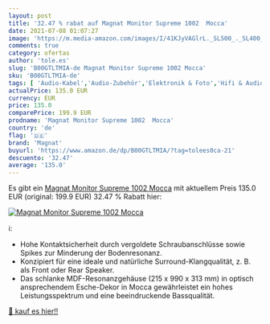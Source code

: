 ```yaml
---
layout: post
title: '32.47 % rabat auf Magnat Monitor Supreme 1002  Mocca'
date: 2021-07-08 01:07:27
image: 'https://m.media-amazon.com/images/I/41KJyVAGlrL._SL500_._SL400_.jpg'
comments: true
category: ofertas
author: 'tole.es'
slug: 'B00GTLTMIA-de Magnat Monitor Supreme 1002 Mocca'
sku: 'B00GTLTMIA-de'
tags: [ 'Audio-Kabel','Audio-Zubehör','Elektronik & Foto','Hifi & Audio','Subwooferkabel','magnat', ]
actualPrice: 135.0 EUR
currency: EUR
price: 135.0
comparePrice: 199.9 EUR
prodname: 'Magnat Monitor Supreme 1002  Mocca'
country: 'de'
flag: '🇩🇪'
brand: 'Magnat'
buyurl: 'https://www.amazon.de/dp/B00GTLTMIA/?tag=tolees0ca-21'
descuento: '32.47'
average: '135.0'
---
```


Es gibt ein [Magnat Monitor Supreme 1002  Mocca](https://www.amazon.de/dp/B00GTLTMIA/?tag=tolees0ca-21) mit aktuellem Preis 135.0 EUR (original: 199.9 EUR) 32.47 % Rabatt hier:

[![Magnat Monitor Supreme 1002  Mocca](https://m.media-amazon.com/images/I/41KJyVAGlrL._SL500_._SL400_.jpg)](https://www.amazon.de/dp/B00GTLTMIA/?tag=tolees0ca-21)

ℹ️:

- Hohe Kontaktsicherheit durch vergoldete Schraubanschlüsse sowie Spikes zur Minderung der Bodenresonanz.
- Konzipiert für eine ideale und natürliche Surround-Klangqualität, z. B. als Front oder Rear Speaker.
- Das schlanke MDF-Resonanzgehäuse (215 x 990 x 313 mm) in optisch ansprechendem Esche-Dekor in Mocca gewährleistet ein hohes Leistungsspektrum und eine beeindruckende Bassqualität.

[🛒 kauf es hier!!](https://www.amazon.de/dp/B00GTLTMIA/?tag=tolees0ca-21)
